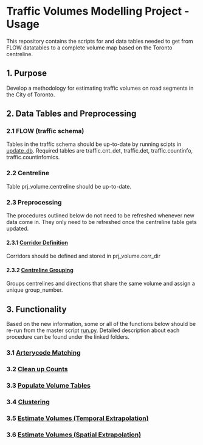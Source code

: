 # Traffic Volumes Modelling Project - Usage
This repository contains the scripts for and data tables needed to get from FLOW datatables to a complete volume map based on the Toronto centreline. 

## 1. Purpose
Develop a methodology for estimating traffic volumes on road segments in the City of Toronto.

## 2. Data Tables and Preprocessing

### 2.1 FLOW (traffic schema)
Tables in the traffic schema should be up-to-date by running scipts in [update_db](preprocessing/update_db/). Required tables are traffic.cnt_det, traffic.det, traffic.countinfo, traffic.countinfomics.

### 2.2 Centreline 
Table prj_volume.centreline should be up-to-date. 

### 2.3 Preprocessing
The procedures outlined below do not need to be refreshed whenever new data come in. They only need to be refreshed once the centreline table gets updated.
#### 2.3.1 [Corridor Definition](preprocessing/corridors/)
Corridors should be defined and stored in prj_volume.corr_dir

#### 2.3.2 [Centreline Grouping](preprocessing/spatial_interpolation)
Groups centrelines and directions that share the same volume and assign a unique group_number. 

## 3. Functionality
Based on the new information, some or all of the functions below should be re-run from the master script [run.py](run.py). Detailed description about each procedure can be found under the linked folders. 

### 3.1 [Arterycode Matching](arterycode_mapping/)
### 3.2 [Clean up Counts](data_cleanup/)
### 3.3 [Populate Volume Tables](populate_datatables/)
### 3.4 [Clustering](clustering/)
### 3.5 [Estimate Volumes (Temporal Extrapolation)](estimation_extraction/)
### 3.6 [Estimate Volumes (Spatial Extrapolation)](spatial_extrapolation/)
